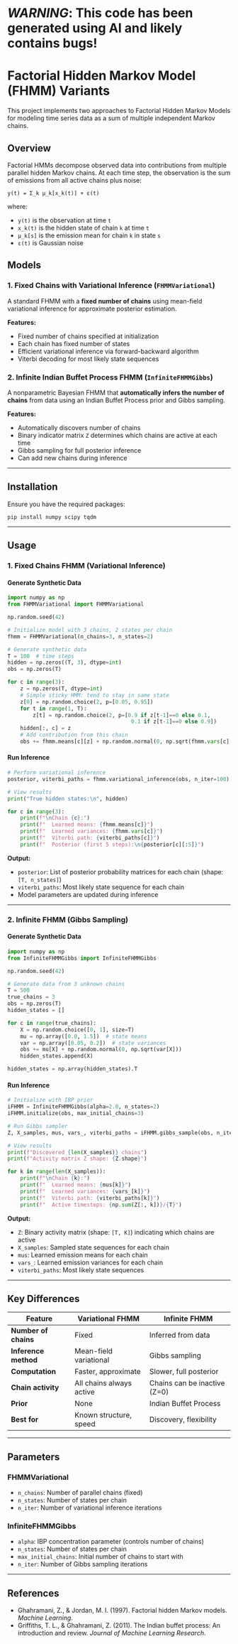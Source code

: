 # *WARNING*: This code has been generated using AI and likely contains bugs!

# Factorial Hidden Markov Model (FHMM) Variants

This project implements two approaches to Factorial Hidden Markov Models for modeling time series data as a sum of multiple independent Markov chains.

## Overview

Factorial HMMs decompose observed data into contributions from multiple parallel hidden Markov chains. At each time step, the observation is the sum of emissions from all active chains plus noise:

```
y(t) = Σ_k μ_k[x_k(t)] + ε(t)
```


where:
- `y(t)` is the observation at time `t`
- `x_k(t)` is the hidden state of chain `k` at time `t`
- `μ_k[s]` is the emission mean for chain `k` in state `s`
- `ε(t)` is Gaussian noise

## Models

### 1. Fixed Chains with Variational Inference (`FHMMVariational`)

A standard FHMM with a **fixed number of chains** using mean-field variational inference for approximate posterior estimation.

**Features:**
- Fixed number of chains specified at initialization
- Each chain has fixed number of states
- Efficient variational inference via forward-backward algorithm
- Viterbi decoding for most likely state sequences

### 2. Infinite Indian Buffet Process FHMM (`InfiniteFHMMGibbs`)

A nonparametric Bayesian FHMM that **automatically infers the number of chains** from data using an Indian Buffet Process prior and Gibbs sampling.

**Features:**
- Automatically discovers number of chains
- Binary indicator matrix `Z` determines which chains are active at each time
- Gibbs sampling for full posterior inference
- Can add new chains during inference

---

## Installation

Ensure you have the required packages:
```shell script
pip install numpy scipy tqdm
```


---

## Usage

### 1. Fixed Chains FHMM (Variational Inference)

#### Generate Synthetic Data

```python
import numpy as np
from FHMMVariational import FHMMVariational

np.random.seed(42)

# Initialize model with 3 chains, 2 states per chain
fhmm = FHMMVariational(n_chains=3, n_states=2)

# Generate synthetic data
T = 100  # time steps
hidden = np.zeros((T, 3), dtype=int)
obs = np.zeros(T)

for c in range(3):
    z = np.zeros(T, dtype=int)
    # Simple sticky HMM: tend to stay in same state
    z[0] = np.random.choice(2, p=[0.05, 0.95])
    for t in range(1, T):
        z[t] = np.random.choice(2, p=[0.9 if z[t-1]==0 else 0.1, 
                                       0.1 if z[t-1]==0 else 0.9])
    hidden[:, c] = z
    # Add contribution from this chain
    obs += fhmm.means[c][z] + np.random.normal(0, np.sqrt(fhmm.vars[c][z]))
```


#### Run Inference

```python
# Perform variational inference
posterior, viterbi_paths = fhmm.variational_inference(obs, n_iter=100)

# View results
print("True hidden states:\n", hidden)

for c in range(3):
    print(f"\nChain {c}:")
    print(f"  Learned means: {fhmm.means[c]}")
    print(f"  Learned variances: {fhmm.vars[c]}")
    print(f"  Viterbi path: {viterbi_paths[c]}")
    print(f"  Posterior (first 5 steps):\n{posterior[c][:5]}")
```


**Output:**
- `posterior`: List of posterior probability matrices for each chain (shape: `[T, n_states]`)
- `viterbi_paths`: Most likely state sequence for each chain
- Model parameters are updated during inference

---

### 2. Infinite FHMM (Gibbs Sampling)

#### Generate Synthetic Data

```python
import numpy as np
from InfiniteFHMMGibbs import InfiniteFHMMGibbs

np.random.seed(42)

# Generate data from 3 unknown chains
T = 500
true_chains = 3
obs = np.zeros(T)
hidden_states = []

for c in range(true_chains):
    X = np.random.choice([0, 1], size=T)
    mu = np.array([0.0, 1.5])  # state means
    var = np.array([0.05, 0.2])  # state variances
    obs += mu[X] + np.random.normal(0, np.sqrt(var[X]))
    hidden_states.append(X)

hidden_states = np.array(hidden_states).T
```


#### Run Inference

```python
# Initialize with IBP prior
iFHMM = InfiniteFHMMGibbs(alpha=2.0, n_states=2)
iFHMM.initialize(obs, max_initial_chains=3)

# Run Gibbs sampler
Z, X_samples, mus, vars_, viterbi_paths = iFHMM.gibbs_sample(obs, n_iter=100)

# View results
print(f"Discovered {len(X_samples)} chains")
print(f"Activity matrix Z shape: {Z.shape}")

for k in range(len(X_samples)):
    print(f"\nChain {k}:")
    print(f"  Learned means: {mus[k]}")
    print(f"  Learned variances: {vars_[k]}")
    print(f"  Viterbi path: {viterbi_paths[k]}")
    print(f"  Active timesteps: {np.sum(Z[:, k])}/{T}")
```


**Output:**
- `Z`: Binary activity matrix (shape: `[T, K]`) indicating which chains are active
- `X_samples`: Sampled state sequences for each chain
- `mus`: Learned emission means for each chain
- `vars_`: Learned emission variances for each chain
- `viterbi_paths`: Most likely state sequences

---

## Key Differences

| Feature | Variational FHMM | Infinite FHMM |
|---------|------------------|---------------|
| **Number of chains** | Fixed | Inferred from data |
| **Inference method** | Mean-field variational | Gibbs sampling |
| **Computation** | Faster, approximate | Slower, full posterior |
| **Chain activity** | All chains always active | Chains can be inactive (Z=0) |
| **Prior** | None | Indian Buffet Process |
| **Best for** | Known structure, speed | Discovery, flexibility |

---

## Parameters

### FHMMVariational
- `n_chains`: Number of parallel chains (fixed)
- `n_states`: Number of states per chain
- `n_iter`: Number of variational inference iterations

### InfiniteFHMMGibbs
- `alpha`: IBP concentration parameter (controls number of chains)
- `n_states`: Number of states per chain
- `max_initial_chains`: Initial number of chains to start with
- `n_iter`: Number of Gibbs sampling iterations

---

## References

- Ghahramani, Z., & Jordan, M. I. (1997). Factorial hidden Markov models. *Machine Learning*.
- Griffiths, T. L., & Ghahramani, Z. (2011). The Indian buffet process: An introduction and review. *Journal of Machine Learning Research*.
